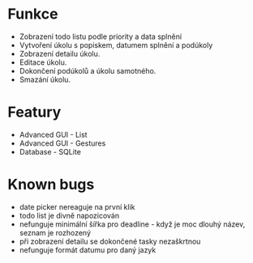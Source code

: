 # Funkce

- Zobrazení todo listu podle priority a data splnění
- Vytvoření úkolu s popiskem, datumem splnění a podúkoly
- Zobrazení detailu úkolu.
- Editace úkolu.
- Dokončení podúkolů a úkolu samotného.
- Smazání úkolu.

# Featury

- Advanced GUI - List
- Advanced GUI - Gestures
- Database - SQLite

# Known bugs

- date picker nereaguje na první klik
- todo list je divně napozicován
- nefunguje minimální šířka pro deadline - když je moc dlouhý název, seznam je rozhozený
- při zobrazení detailu se dokončené tasky nezaškrtnou
- nefunguje formát datumu pro daný jazyk
